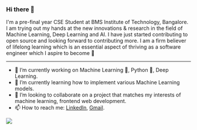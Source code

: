 ### Hi there 👋

I'm a pre-final year CSE Student at BMS Institute of Technology, Bangalore. I am trying out my hands at the new innovations & research in the field of Machine Learning, Deep Learning and AI. I have just started contributing to open source and looking forward to contributing more. 
I am a firm believer of lifelong learning which is an essential aspect of thriving as a software engineer which I aspire to become :dizzy:

*** 

- 🔭 I’m currently working on Machine Learning :purple_heart:, Python :snake:, Deep Learning.
- 🌱 I’m currently learning how to implement various Machine Learning models.
- 👯 I’m looking to collaborate on a project that matches my interests of machine learning, frontend web development.
- 📫 How to reach me: [LinkedIn](https://www.linkedin.com/in/rakhi-purwar-0463a7170/), [Gmail](rakhipurwar20@gmail.com).
<img src="https://github-readme-stats.vercel.app/api?username=rakhiPurwar&&show_icons=true&title_color=ffffff&icon_color=bb2acf&text_color=daf7dc&bg_color=191919">

 <!---
- 💬 Ask me about ...
- 😄 Pronouns: ...
- ⚡ Fun fact: ...


